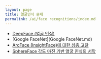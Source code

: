 ```yaml
---
layout: page
title: 얼굴인식 문제
permalink: /ai/face recognitions/index.md
---
```


- [DeepFace (얼굴 인식)](DeepFace.md)
- [Google FaceNet](Google FaceNet.md)
- [ArcFace (InsightFace)에 대한 심층 고찰](ArcFace.md)
- [SphereFace 각도 마진 기반 얼굴 인식의 서막](SphereFace.md)

